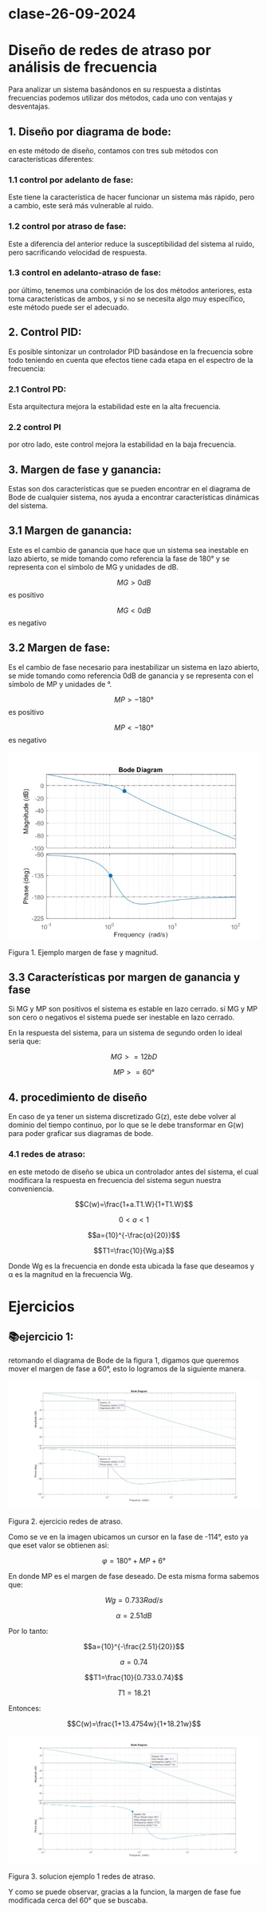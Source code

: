 # clase-26-09-2024
# Diseño de redes de atraso por análisis de frecuencia
Para analizar un sistema basándonos en su respuesta a distintas frecuencias podemos utilizar dos métodos, cada uno con ventajas y desventajas.

## 1. Diseño por diagrama de bode:
en este método de diseño, contamos con tres sub métodos con características diferentes:
### 1.1 control por adelanto de fase:
Este tiene la característica de hacer funcionar un sistema más rápido, pero a cambio, este será más vulnerable al ruido.
### 1.2 control por atraso de fase:
Este a diferencia del anterior reduce la susceptibilidad del sistema al ruido, pero sacrificando velocidad de respuesta.
### 1.3 control en adelanto-atraso de fase:
por último, tenemos una combinación de los dos métodos anteriores, esta toma características de ambos, y si no se necesita algo muy específico, este método puede ser el adecuado.

## 2. Control PID:
Es posible sintonizar un controlador PID basándose en la frecuencia sobre todo teniendo en cuenta que efectos tiene cada etapa en el espectro de la frecuencia:

 ### 2.1 Control PD:
 Esta arquitectura mejora la estabilidad este en la alta frecuencia.
 ### 2.2 control PI
 por otro lado, este control mejora la estabilidad en la baja frecuencia.

## 3. Margen de fase y ganancia:
Estas son dos características que se pueden encontrar en el diagrama de Bode de cualquier sistema, nos ayuda a encontrar características dinámicas del sistema.

## 3.1 Margen de ganancia:
Este es el cambio de ganancia que hace que un sistema sea inestable en lazo abierto, se mide tomando como referencia la fase de 180° y se representa con el símbolo de MG y unidades de dB.

$$MG>0dB$$ es positivo

$$MG<0dB$$ es negativo

## 3.2 Margen de fase:
Es el cambio de fase necesario para inestabilizar un sistema en lazo abierto, se mide tomando como referencia 0dB de ganancia y se representa con el símbolo de MP y unidades de °.

$$MP>-180°$$ es positivo

$$MP<-180°$$ es negativo

![Ejemplo margen de fase y magnitud](imagenes/untitled.jpg)

Figura 1. Ejemplo margen de fase y magnitud.
## 3.3 Características por margen de ganancia y fase
Si MG y MP son positivos el sistema es estable en lazo cerrado.
sí MG y MP son cero o negativos el sistema puede ser inestable en lazo cerrado.

En la respuesta del sistema, para un sistema de segundo orden lo ideal seria que:

$$MG>=12bD$$ 

$$MP>=60°$$

## 4. procedimiento de diseño
En caso de ya tener un sistema discretizado G(z), este debe volver al dominio del tiempo continuo, por lo que se le debe transformar en G(w) para poder graficar sus diagramas de bode.

### 4.1 redes de atraso:
en este metodo de diseño se ubica un controlador antes del sistema, el cual modificara la respuesta en frecuencia del sistema segun nuestra conveniencia.

$$C(w)=\frac{1+a.T1.W}{1+T1.W}$$

$$0<a<1$$

$$a={10}^{-\frac{α}{20}}$$

$$T1=\frac{10}{Wg.a}$$

Donde Wg es la frecuencia en donde esta ubicada la fase que deseamos y α es la magnitud en la frecuencia Wg.

# Ejercicios
## 📚ejercicio 1:
retomando el diagrama de Bode de la figura 1, digamos que queremos mover el margen de fase a 60°, esto lo logramos de la siguiente manera.

![Ejemplo redes de atraso](imagenes/ejemplo2.jpg)

Figura 2. ejercicio redes de atraso.

Como se ve en la imagen ubicamos un cursor en la fase de -114°, esto ya que eset valor se obtienen asi:

$$φ=180°+MP+6°$$

En donde MP es el margen de fase deseado.
De esta misma forma sabemos que: 

$$Wg=0.733Rad/s$$ 

$$α=2.51dB$$ 

Por lo tanto:

$$a={10}^{-\frac{2.51}{20}}$$

$$a=0.74$$

$$T1=\frac{10}{0.733.0.74}$$

$$T1=18.21$$

Entonces:

$$C(w)=\frac{1+13.4754w}{1+18.21w}$$

![Ejemplo redes de atraso](imagenes/ejemplo3.jpg)

Figura 3. solucion ejemplo 1 redes de atraso.

Y como se puede observar, gracias a la funcion, la margen de fase fue modificada cerca del 60° que se buscaba.
